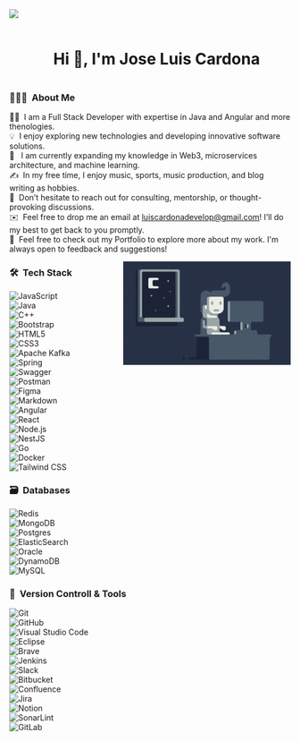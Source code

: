 
<!--horizontal divider(gradiant)-->
<img src="https://user-images.githubusercontent.com/73097560/115834477-dbab4500-a447-11eb-908a-139a6edaec5c.gif">

<!--h1 without bottom border-->
<div id="user-content-toc">
  <ul align="center">
    <summary><h1 style="display: inline-block">Hi 👋, I'm Jose Luis Cardona</h1></summary>
  </ul>
</div>



<!-- ## 👋 &nbsp;Hey there! I'm Aditya Kanoi -->

### 👨🏻‍💻 &nbsp;About Me

👨‍💻 &nbsp;I am a Full Stack Developer with expertise in Java and Angular and more thenologies.\
💡 &nbsp;I enjoy exploring new technologies and developing innovative software solutions.\
🌱 &nbsp; I am currently expanding my knowledge in Web3, microservices architecture, and machine learning.\
✍️ &nbsp;In my free time, I enjoy music, sports, music production, and blog writing as hobbies.\
💬 &nbsp;Don’t hesitate to reach out for consulting, mentorship, or thought-provoking discussions.\
✉️ &nbsp;Feel free to drop me an email at luiscardonadevelop@gmail.com! I’ll do my best to get back to you promptly.\
📄 &nbsp;Feel free to check out my Portfolio to explore more about my work. I'm always open to feedback and suggestions!

<img alt="Night Coding" src="https://raw.githubusercontent.com/AVS1508/AVS1508/master/assets/Night-Coding.gif" align="right"/>


### 🛠 &nbsp;Tech Stack

![JavaScript](https://img.shields.io/badge/javascript-%23323330.svg?style=for-the-badge&logo=javascript&logoColor=%23F7DF1E)&nbsp;  
![Java](https://img.shields.io/badge/java-%23ED8B00.svg?style=for-the-badge&logo=java&logoColor=white)&nbsp;  
![C++](https://img.shields.io/badge/c++-%2300599C.svg?style=for-the-badge&logo=c%2B%2B&logoColor=white)&nbsp;  
![Bootstrap](https://img.shields.io/badge/bootstrap-%23563D7C.svg?style=for-the-badge&logo=bootstrap&logoColor=white)&nbsp;  
![HTML5](https://img.shields.io/badge/html5-%23E34F26.svg?style=for-the-badge&logo=html5&logoColor=white)&nbsp;  
![CSS3](https://img.shields.io/badge/css3-%231572B6.svg?style=for-the-badge&logo=css3&logoColor=white)&nbsp;  
![Apache Kafka](https://img.shields.io/badge/Apache%20Kafka-000?style=for-the-badge&logo=apachekafka)&nbsp;  
![Spring](https://img.shields.io/badge/spring-%236DB33F.svg?style=for-the-badge&logo=spring&logoColor=white)&nbsp;  
![Swagger](https://img.shields.io/badge/-Swagger-%23Clojure?style=for-the-badge&logo=swagger&logoColor=white)&nbsp;  
![Postman](https://img.shields.io/badge/Postman-FF6C37?style=for-the-badge&logo=postman&logoColor=white)&nbsp;  
![Figma](https://img.shields.io/badge/figma-%23F24E1E.svg?style=for-the-badge&logo=figma&logoColor=white)&nbsp;  
![Markdown](https://img.shields.io/badge/markdown-%23000000.svg?style=for-the-badge&logo=markdown&logoColor=white)&nbsp;  
![Angular](https://img.shields.io/badge/angular-%23DD0031.svg?style=for-the-badge&logo=angular&logoColor=white)&nbsp;  
![React](https://img.shields.io/badge/react-%2361DAFB.svg?style=for-the-badge&logo=react&logoColor=white)&nbsp;  
![Node.js](https://img.shields.io/badge/node.js-339933?style=for-the-badge&logo=nodedotjs&logoColor=white)&nbsp;  
![NestJS](https://img.shields.io/badge/nestjs-%23E0234E.svg?style=for-the-badge&logo=nestjs&logoColor=white)&nbsp;  
![Go](https://img.shields.io/badge/Go-%2300ADD8.svg?style=for-the-badge&logo=go&logoColor=white)&nbsp;  
![Docker](https://img.shields.io/badge/docker-%230db7ed.svg?style=for-the-badge&logo=docker&logoColor=white)&nbsp;  
![Tailwind CSS](https://img.shields.io/badge/tailwindcss-%2338B2AC.svg?style=for-the-badge&logo=tailwind-css&logoColor=white)&nbsp;


### 🗃 &nbsp;Databases

![Redis](https://img.shields.io/badge/redis-%23DD0031.svg?style=for-the-badge&logo=redis&logoColor=white)&nbsp;  
![MongoDB](https://img.shields.io/badge/MongoDB-%234ea94b.svg?style=for-the-badge&logo=mongodb&logoColor=white)&nbsp;  
![Postgres](https://img.shields.io/badge/postgres-%23316192.svg?style=for-the-badge&logo=postgresql&logoColor=white)&nbsp;  
![ElasticSearch](https://img.shields.io/badge/-ElasticSearch-005571?style=for-the-badge&logo=elasticsearch)&nbsp;  
![Oracle](https://img.shields.io/badge/Oracle-F80000?style=for-the-badge&logo=oracle&logoColor=white)&nbsp;  
![DynamoDB](https://img.shields.io/badge/Amazon%20DynamoDB-%23FDC444.svg?style=for-the-badge&logo=amazondynamodb&logoColor=white)&nbsp;  
![MySQL](https://img.shields.io/badge/MySQL-%2300f.svg?style=for-the-badge&logo=mysql&logoColor=white)&nbsp;





### 🧰 &nbsp;Version Controll & Tools 

![Git](https://img.shields.io/badge/git-%23F05033.svg?style=for-the-badge&logo=git&logoColor=white)&nbsp;  
![GitHub](https://img.shields.io/badge/github-%23121011.svg?style=for-the-badge&logo=github&logoColor=white)&nbsp;  
![Visual Studio Code](https://img.shields.io/badge/Visual%20Studio%20Code-0078d7.svg?style=for-the-badge&logo=visual-studio-code&logoColor=white)&nbsp;  
![Eclipse](https://img.shields.io/badge/Eclipse-FE7A16.svg?style=for-the-badge&logo=Eclipse&logoColor=white)&nbsp;  
![Brave](https://img.shields.io/badge/Brave-FB542B?style=for-the-badge&logo=Brave&logoColor=white)&nbsp;  
![Jenkins](https://img.shields.io/badge/jenkins-%232C5263.svg?style=for-the-badge&logo=jenkins&logoColor=white)&nbsp;  
![Slack](https://img.shields.io/badge/Slack-4A154B?style=for-the-badge&logo=slack&logoColor=white)&nbsp;  
![Bitbucket](https://img.shields.io/badge/bitbucket-%230047B3.svg?style=for-the-badge&logo=bitbucket&logoColor=white)&nbsp;  
![Confluence](https://img.shields.io/badge/confluence-%23172BF4.svg?style=for-the-badge&logo=confluence&logoColor=white)&nbsp;  
![Jira](https://img.shields.io/badge/jira-%230A0FFF.svg?style=for-the-badge&logo=jira&logoColor=white)&nbsp;  
![Notion](https://img.shields.io/badge/Notion-%23000000.svg?style=for-the-badge&logo=notion&logoColor=white)&nbsp;  
![SonarLint](https://img.shields.io/badge/SonarLint-CB2029?style=for-the-badge&logo=SONARLINT&logoColor=white)&nbsp;  
![GitLab](https://img.shields.io/badge/GitLab-%23181717.svg?style=for-the-badge&logo=gitlab&logoColor=white)&nbsp;



<!--
**JoseCardonaSmash/JoseCardonaSmash** is a ✨ _special_ ✨ repository because its `README.md` (this file) appears on your GitHub profile.

Here are some ideas to get you started:

- 🔭 I’m currently working on ...
- 🌱 I’m currently learning ...
- 👯 I’m looking to collaborate on ...
- 🤔 I’m looking for help with ...
- 💬 Ask me about ...
- 📫 How to reach me: ...
- 😄 Pronouns: ...
- ⚡ Fun fact: ...
-->
